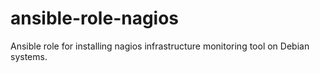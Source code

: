 # ansible-role-nagios
Ansible role for installing nagios infrastructure monitoring tool on Debian systems.
